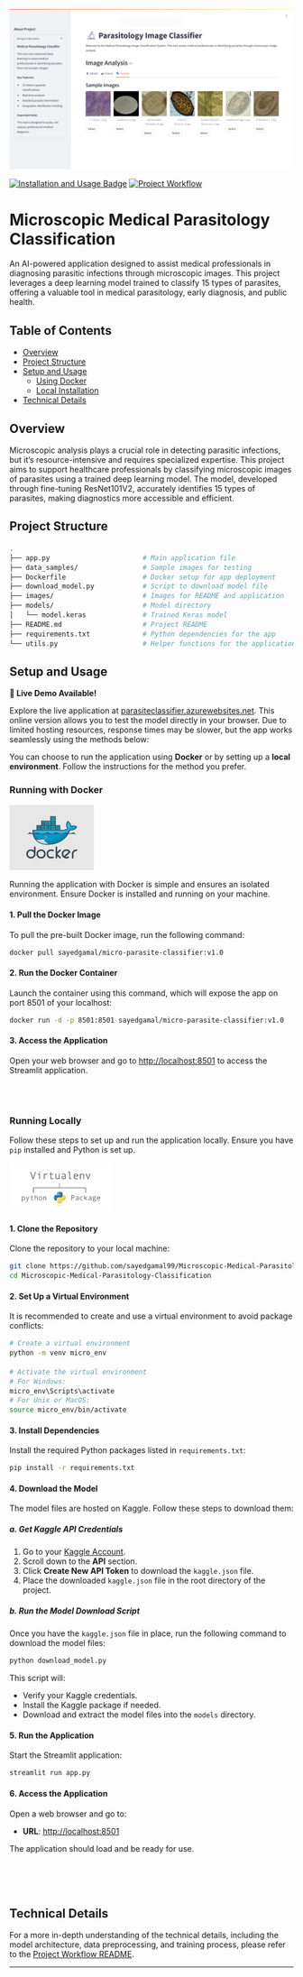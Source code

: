 <p align="center">
    <img src="images/micro-parasite-classifier-app-screanshot.png" alt="Cover - App screenshot"/>
</p>

[![Installation and Usage Badge](https://img.shields.io/badge/Installation--Usage-README-red)](README.md)
[![Project Workflow](https://img.shields.io/badge/PROJECT--WORKFLOW-README-blue)](PROJECT-WORKFLOW.md)

# Microscopic Medical Parasitology Classification

An AI-powered application designed to assist medical professionals in diagnosing parasitic infections through microscopic images. This project leverages a deep learning model trained to classify 15 types of parasites, offering a valuable tool in medical parasitology, early diagnosis, and public health.

## Table of Contents

- [Overview](#overview)
- [Project Structure](#project-structure)
- [Setup and Usage](#setup-and-usage)
  - [Using Docker](#using-docker)
  - [Local Installation](#local-installation)
- [Technical Details](#technical-details)

## Overview

Microscopic analysis plays a crucial role in detecting parasitic infections, but it’s resource-intensive and requires specialized expertise. This project aims to support healthcare professionals by classifying microscopic images of parasites using a trained deep learning model. The model, developed through fine-tuning ResNet101V2, accurately identifies 15 types of parasites, making diagnostics more accessible and efficient.

## Project Structure

```bash
.
├── app.py                       # Main application file
├── data_samples/                # Sample images for testing
├── Dockerfile                   # Docker setup for app deployment
├── download_model.py            # Script to download model file
├── images/                      # Images for README and application
├── models/                      # Model directory
│   └── model.keras              # Trained Keras model
├── README.md                    # Project README
├── requirements.txt             # Python dependencies for the app
└── utils.py                     # Helper functions for the application
```

## Setup and Usage

**🎉 Live Demo Available!**

Explore the live application at [parasiteclassifier.azurewebsites.net](https://parasiteclassifier.azurewebsites.net). This online version allows you to test the model directly in your browser. Due to limited hosting resources, response times may be slower, but the app works seamlessly using the methods below:


You can choose to run the application using **Docker** or by setting up a **local environment**. Follow the instructions for the method you prefer.

### Running with Docker

<p align="left">
    <img src="images/docker.png" alt="docker logo image" width="150"/>
</p>

Running the application with Docker is simple and ensures an isolated environment. Ensure Docker is installed and running on your machine.

#### 1. Pull the Docker Image

To pull the pre-built Docker image, run the following command:

```bash
docker pull sayedgamal/micro-parasite-classifier:v1.0
```

#### 2. Run the Docker Container

Launch the container using this command, which will expose the app on port 8501 of your localhost:

```bash
docker run -d -p 8501:8501 sayedgamal/micro-parasite-classifier:v1.0
```

#### 3. Access the Application

Open your web browser and go to [http://localhost:8501](http://localhost:8501) to access the Streamlit application.

<br>
<br>

### Running Locally

Follow these steps to set up and run the application locally. Ensure you have `pip` installed and Python is set up.

<p align="left">
    <img src="images/vnev.png" alt="Virtual Environment" width="180"/>
</p>

#### 1. Clone the Repository

Clone the repository to your local machine:

```bash
git clone https://github.com/sayedgamal99/Microscopic-Medical-Parasitology-Classification.git
cd Microscopic-Medical-Parasitology-Classification
```

#### 2. Set Up a Virtual Environment

It is recommended to create and use a virtual environment to avoid package conflicts:

```bash
# Create a virtual environment
python -m venv micro_env

# Activate the virtual environment
# For Windows:
micro_env\Scripts\activate
# For Unix or MacOS:
source micro_env/bin/activate
```

#### 3. Install Dependencies

Install the required Python packages listed in `requirements.txt`:

```bash
pip install -r requirements.txt
```

#### 4. Download the Model

The model files are hosted on Kaggle. Follow these steps to download them:

##### a. Get Kaggle API Credentials

1. Go to your [Kaggle Account](https://www.kaggle.com).
2. Scroll down to the **API** section.
3. Click **Create New API Token** to download the `kaggle.json` file.
4. Place the downloaded `kaggle.json` file in the root directory of the project.

##### b. Run the Model Download Script

Once you have the `kaggle.json` file in place, run the following command to download the model files:

```bash
python download_model.py
```

This script will:

- Verify your Kaggle credentials.
- Install the Kaggle package if needed.
- Download and extract the model files into the `models` directory.

#### 5. Run the Application

Start the Streamlit application:

```bash
streamlit run app.py
```

#### 6. Access the Application

Open a web browser and go to:

- **URL**: [http://localhost:8501](http://localhost:8501)

The application should load and be ready for use.

<br>
<br>
<br>

## Technical Details

For a more in-depth understanding of the technical details, including the model architecture, data preprocessing, and training process, please refer to the [Project Workflow README](PROJECT-WORKFLOW.md).

---
